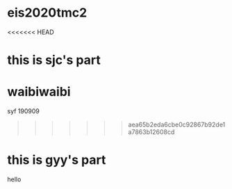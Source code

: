 # eis2020tmc2

<<<<<<< HEAD
# this is sjc's part

waibiwaibi 
=======



syf 190909
>>>>>>> aea65b2eda6cbe0c92867b92de1a7863b12608cd

# this is gyy's part

hello